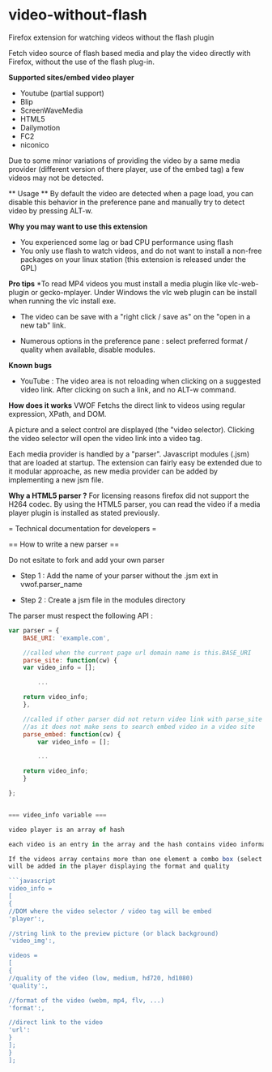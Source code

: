 video-without-flash
===================

Firefox extension for watching videos without the flash plugin


Fetch video source of flash based media and play the video directly with 
Firefox, without the use of the flash plug-in.

**Supported sites/embed video player**
* Youtube (partial support)
* Blip
* ScreenWaveMedia
* HTML5
* Dailymotion
* FC2
* niconico

Due to some minor variations of providing the video by a same media provider 
(different version of there player, use of the embed tag) a few videos may 
not be detected.

** Usage **
By default the video are detected when a page load, you can disable this 
behavior in the preference pane and manually try to detect video by pressing 
ALT-w. 

**Why you  may want to use this extension**
* You experienced some lag or bad CPU performance using flash
* You only use flash to watch videos, and do not want to install a non-free 
packages on your linux station (this extension is released under the GPL)

**Pro tips**
*To read MP4 videos you must install a media plugin 
like vlc-web-plugin or gecko-mplayer. 
Under Windows the vlc web plugin can be install when running the vlc 
install exe. 

* The video can be save with a "right click / save as" on the 
"open in a new tab"  link.

* Numerous options in the preference pane : select preferred 
format / quality when available, disable modules. 

**Known bugs**

* YouTube : The video area is not reloading when clicking on a suggested video
 link. After clicking on such a link, and no ALT-w command.

**How does it works**
VWOF Fetchs the direct link to videos using regular expression, XPath, and DOM.

A picture and a select control are displayed (the "video selector). 
Clicking the video selector will open the video link into a video tag.  

Each media provider is handled by a "parser". Javascript modules (.jsm) that 
are loaded at startup. 
The extension can fairly easy be extended due to it modular approache, as new 
media provider can be added by implementing a new jsm file. 

**Why a HTML5 parser ?**
For licensing reasons firefox did not support the H264 codec. 
By using the HTML5 parser, you can read the video if a media player plugin is 
installed as stated previously.

= Technical documentation for developers =

== How to write a new parser == 

Do not esitate to fork and add your own parser

* Step 1 : Add the name of your parser without the .jsm ext in vwof.parser_name

* Step 2 : Create a jsm file in the modules directory

The parser must respect the following API  : 

```javascript
var parser = {
    BASE_URI: 'example.com',

    //called when the current page url domain name is this.BASE_URI
    parse_site: function(cw) {
	var video_info = [];

        ...

	return video_info;
    },

    //called if other parser did not return video link with parse_site
    //as it does not make sens to search embed video in a video site
    parse_embed: function(cw) {
        var video_info = [];

        ...

	return video_info;
    }

};


=== video_info variable ===

video player is an array of hash

each video is an entry in the array and the hash contains video information

If the videos array contains more than one element a combo box (select tag)
will be added in the player displaying the format and quality

```javascript
video_info = 
[
{
//DOM where the video selector / video tag will be embed
'player':,

//string link to the preview picture (or black background)
'video_img':,

videos = 
[
{
//quality of the video (low, medium, hd720, hd1080)
'quality':,

//format of the video (webm, mp4, flv, ...)
'format':,

//direct link to the video
'url':
}
];
}
];
```